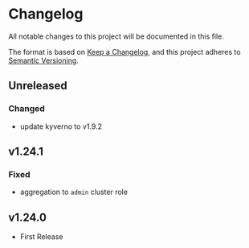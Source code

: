 # Changelog

All notable changes to this project will be documented in this file.

The format is based on [Keep a Changelog](https://keepachangelog.com/en/1.0.0/),
and this project adheres to [Semantic Versioning](https://semver.org/spec/v2.0.0.html).

## Unreleased

### Changed

- update kyverno to v1.9.2

## v1.24.1

### Fixed

- aggregation to `admin` cluster role

## v1.24.0

- First Release
